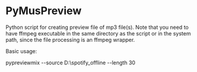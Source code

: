 # PyMusPreview
Python script for creating preview file of mp3 file(s). 
Note that you need to have ffmpeg executable in the same directory as the script or in the system path, since the file processing is an ffmpeg wrapper.

Basic usage:

pypreviewmix --source D:\spotify_offline --length 30
